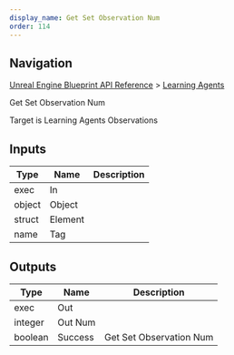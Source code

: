```yaml
---
display_name: Get Set Observation Num
order: 114
---
```

## Navigation

[Unreal Engine Blueprint API Reference](https://dev.epicgames.com/documentation/en-us/unreal-engine/BlueprintAPI) > [Learning Agents](https://dev.epicgames.com/documentation/en-us/unreal-engine/BlueprintAPI/LearningAgents)

Get Set Observation Num

Target is Learning Agents Observations

## Inputs

| Type | Name | Description |
| --- | --- | --- |
| exec | In |  |
| object | Object |  |
| struct | Element |  |
| name | Tag |  |

## Outputs

| Type | Name | Description |
| --- | --- | --- |
| exec | Out |  |
| integer | Out Num |  |
| boolean | Success | Get Set Observation Num |
